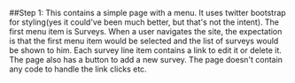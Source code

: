 ##Step 1:
This contains a simple page with a menu. It uses twitter bootstrap for styling(yes it could've been much better, but that's not the intent). The first menu item is Surveys. When a user navigates the site, the expectation is that the first menu item would be selected and the list of surveys would be shown to him.
Each survey line item contains a link to edit it or delete it.
The page also has a button to add a new survey.
The page doesn't contain any code to handle the link clicks etc.

